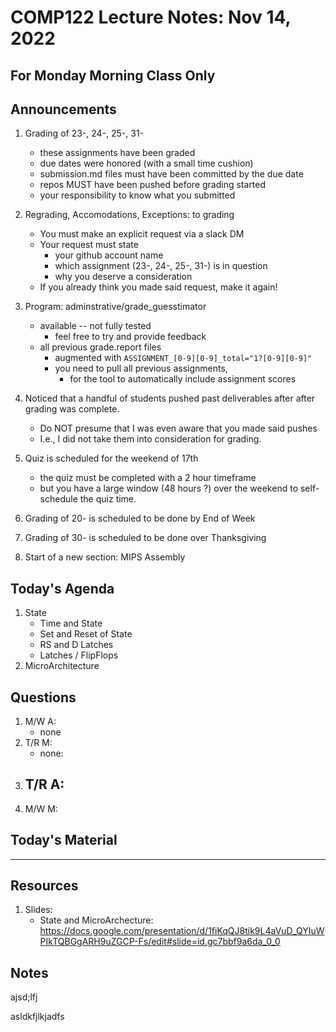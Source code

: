# COMP122 Lecture Notes: Nov 14, 2022

## For Monday Morning Class Only

## Announcements
   1. Grading of 23-, 24-, 25-, 31-
      - these assignments have been graded
      - due dates were honored (with a small time cushion)
      - submission.md files must have been committed by the due date
      - repos MUST have been pushed before grading started
      - your responsibility to know what you submitted

   1. Regrading, Accomodations, Exceptions: to grading
      - You must make an explicit request via a slack DM
      - Your request must state 
        - your github account name
        - which assignment (23-, 24-, 25-, 31-) is in question
        - why you deserve a consideration
      - If you already think you made said request, make it again!

   1. Program:  adminstrative/grade_guesstimator 
      - available -- not fully tested
        * feel free to try and provide feedback
      - all previous grade.report files 
        * augmented with `ASSIGNMENT_[0-9][0-9]_total="1?[0-9][0-9]"`
        * you need to pull all previous assignments, 
          - for the tool to automatically include assignment scores

   1. Noticed that a handful of students pushed past deliverables 
      after after grading was complete.  
      - Do NOT presume that I was even aware that you made said pushes
      - I.e., I did not take them into consideration for grading.

   1. Quiz is scheduled for the weekend of 17th
      - the quiz must be completed with a 2 hour timeframe
      - but you have a large window (48 hours ?) over the weekend to self-schedule the quiz time.

   1. Grading of 20- is scheduled to be done by End of Week
   1. Grading of 30- is scheduled to be done over Thanksgiving
   1. Start of a new section: MIPS Assembly 


## Today's Agenda
   1. State
      - Time and State
      - Set and Reset of State
      - RS and D Latches
      - Latches / FlipFlops
   1. MicroArchitecture


## Questions
   1. M/W A:
      - none
   1. T/R M:
      - none: 
   1. T/R A:
      - 
   1. M/W M: 


## Today's Material



---
## Resources
   1. Slides:
      * State and MicroArchecture: https://docs.google.com/presentation/d/1fiKqQJ8tik9L4aVuD_QYIuWPIkTQBGgARH9uZGCP-Fs/edit#slide=id.gc7bbf9a6da_0_0


## Notes

ajsd;lfj

asldkfjlkjadfs


